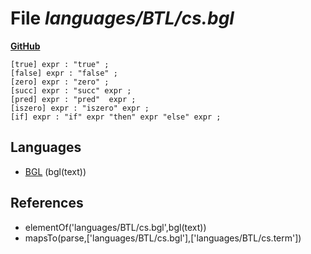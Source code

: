 # File _languages/BTL/cs.bgl_
**[GitHub](https://github.com/softlang/yas/blob/master/languages/BTL/cs.bgl)**
```
[true] expr : "true" ;
[false] expr : "false" ;
[zero] expr : "zero" ;
[succ] expr : "succ" expr ;
[pred] expr : "pred"  expr ;
[iszero] expr : "iszero" expr ;
[if] expr : "if" expr "then" expr "else" expr ;
```

## Languages
* [BGL](../languages/BGL.md) (bgl(text))

## References
* elementOf('languages/BTL/cs.bgl',bgl(text))
* mapsTo(parse,['languages/BTL/cs.bgl'],['languages/BTL/cs.term'])
